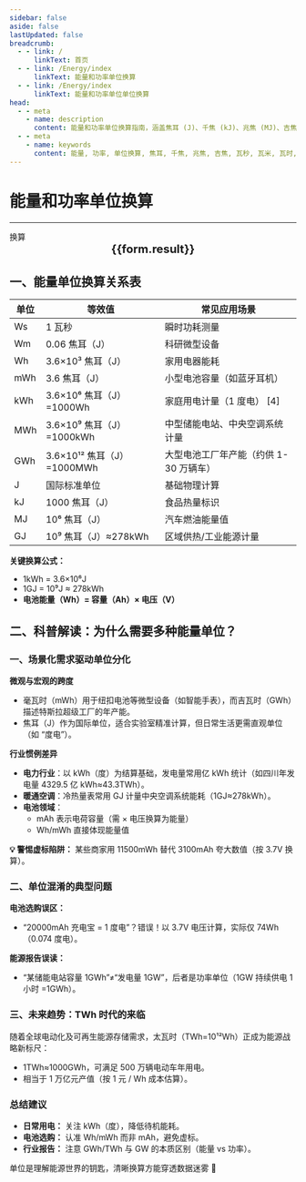 ```yaml
---
sidebar: false
aside: false
lastUpdated: false
breadcrumb:
  - - link: /
      linkText: 首页
  - - link: /Energy/index
      linkText: 能量和功率单位换算
  - - link: /Energy/index
      linkText: 能量和功率单位单位换算
head:
  - - meta
    - name: description
      content: 能量和功率单位换算指南，涵盖焦耳 (J)、千焦 (kJ)、兆焦 (MJ)、吉焦 (GJ)、瓦秒 (Ws)、瓦米 (Wm)、瓦时 (Wh)、毫瓦时 (mWh)、千瓦时 (kWh)、兆瓦时 (MWh)、吉瓦时 (GWh) 的详细换算公式与说明。
  - - meta
    - name: keywords
      content: 能量, 功率, 单位换算, 焦耳, 千焦, 兆焦, 吉焦, 瓦秒, 瓦米, 瓦时, 毫瓦时, 千瓦时, 兆瓦时, 吉瓦时, 换算公式, 能量和功率单位换算指南
---
```


# 能量和功率单位换算
---
<script setup>
import { onMounted, reactive, inject ,ref  } from 'vue'
import { NButton,NForm ,NFormItem,NInput,NInputNumber,NSelect,NCard,useMessage ,NGrid ,NGi } from 'naive-ui'
import { defineClientComponent } from 'vitepress'
import { Force } from '../files';
const convert = inject('convert')
const options =  [
  { "label": "焦耳 (J)", "value": "J" },
  { "label": "千焦 (kJ)", "value": "kJ" },
  { "label": "兆焦 (MJ)", "value": "MJ" },
  { "label": "吉焦 (GJ)", "value": "GJ" },
  { "label": "瓦秒 (Ws)", "value": "Ws" },
  { "label": "瓦米 (Wm)", "value": "Wm" },
  { "label": "瓦时 (Wh)", "value": "Wh" },
  { "label": "毫瓦时 (mWh)", "value": "mWh" },
  { "label": "千瓦时 (kWh)", "value": "kWh" },
  { "label": "兆瓦时 (MWh)", "value": "MWh" },
  { "label": "吉瓦时 (GWh)", "value": "GWh" }
];
const formRef = ref(null);
const rules = {
  number:{
    required: true,
    type: 'number',
    trigger: "blur",
    message: '请输入数字'
  },
  to:{
    required: true,
    trigger: "select",
    message: '请选择转换单位'
  },
  from:{
    required: true,
    trigger: "select",
    message: '请选择原始单位'
  }
}
const form = reactive({
  number:null,
  to:'',
  from:'',
  result:'',
  title:'面积单位换算',
})
const convertHandler = (e) => {
   e.preventDefault();
  formRef.value?.validate((errors)=>{
    if (!errors) {
      form.result = `${form.number}${form.from} = ${convert(form.number).from(form.from).to(form.to)}${form.to}`
    }
  })
}
</script>

<n-form size="large" :model="form" ref='formRef' :rules="rules">
  <n-form-item label="数值"  path="number">
    <n-input-number size="large" style="width:100%" :min="0" v-model:value="form.number"   placeholder="请输入要换算的数值" />
  </n-form-item>
  <n-form-item label="从" path="from">
    <n-select  size="large" :options="options" v-model:value="form.from" placeholder="请选择原始单位" />
  </n-form-item>
  <n-form-item label="到" path="to">
    <n-select  size="large" :options="options" v-model:value="form.to" placeholder="请选择换算单位" />
  </n-form-item>
  <n-form-item>
    <n-button type="info" style="width:100%" @click="convertHandler">换算</n-button>
  </n-form-item>
</n-form>
<n-card  embedded :bordered="false" hoverable>
  <div  style="text-align:center;font-size:20px;">
    <strong>{{form.result}}</strong>
  </div>
</n-card>


## 一、能量单位换算关系表

| 单位       | 等效值                | 常见应用场景                  |
|------------|-----------------------|-----------------------------|
| Ws         | 1 瓦秒                | 瞬时功耗测量                 |
| Wm         | 0.06 焦耳（J）        | 科研微型设备                 |
| Wh         | 3.6×10³ 焦耳（J）     | 家用电器能耗                 |
| mWh        | 3.6 焦耳（J）         | 小型电池容量（如蓝牙耳机）   |
| kWh        | 3.6×10⁶ 焦耳（J）=1000Wh | 家庭用电计量（1 度电） [4] |
| MWh        | 3.6×10⁹ 焦耳（J）=1000kWh | 中型储能电站、中央空调系统计量  |
| GWh        | 3.6×10¹² 焦耳（J）=1000MWh | 大型电池工厂年产能（约供 1-30 万辆车）  |
| J          | 国际标准单位          | 基础物理计算                 |
| kJ         | 1000 焦耳（J）        | 食品热量标识                 |
| MJ         | 10⁶ 焦耳（J）         | 汽车燃油能量值               |
| GJ         | 10⁹ 焦耳（J）≈278kWh  | 区域供热/工业能源计量     |

**关键换算公式：**
- 1kWh = 3.6×10⁶J
- 1GJ = 10⁹J ≈ 278kWh
- **电池能量（Wh）= 容量（Ah）× 电压（V）** 

## 二、科普解读：为什么需要多种能量单位？

### 一、场景化需求驱动单位分化

**微观与宏观的跨度**

- 毫瓦时（mWh）用于纽扣电池等微型设备（如智能手表），而吉瓦时（GWh）描述特斯拉超级工厂的年产能。
- 焦耳（J）作为国际单位，适合实验室精准计算，但日常生活更需直观单位（如 “度电”）。

**行业惯例差异**

- **电力行业**：以 kWh（度）为结算基础，发电量常用亿 kWh 统计（如四川年发电量 4329.5 亿 kWh≈43.3TWh）。
- **暖通空调**：冷热量表常用 GJ 计量中央空调系统能耗（1GJ≈278kWh）。
- **电池领域**：
  - mAh 表示电荷容量（需 × 电压换算为能量）
  - Wh/mWh 直接体现能量值

**💡 警惕虚标陷阱：** 某些商家用 11500mWh 替代 3100mAh 夸大数值（按 3.7V 换算）。

### 二、单位混淆的典型问题

**电池选购误区：**
- “20000mAh 充电宝 = 1 度电”？错误！以 3.7V 电压计算，实际仅 74Wh（0.074 度电）。

**能源报告误读：**
- “某储能电站容量 1GWh”≠“发电量 1GW”，后者是功率单位（1GW 持续供电 1 小时 =1GWh）。

### 三、未来趋势：TWh 时代的来临

随着全球电动化及可再生能源存储需求，太瓦时（TWh=10¹²Wh）正成为能源战略新标尺：
- 1TWh≈1000GWh，可满足 500 万辆电动车年用电。
- 相当于 1 万亿元产值（按 1 元 / Wh 成本估算）。

### 总结建议

- **日常用电：** 关注 kWh（度），降低待机能耗。
- **电池选购：** 认准 Wh/mWh 而非 mAh，避免虚标。
- **行业报告：** 注意 GWh/TWh 与 GW 的本质区别（能量 vs 功率）。

单位是理解能源世界的钥匙，清晰换算方能穿透数据迷雾 🌟
